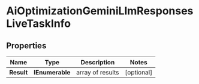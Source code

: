 # AiOptimizationGeminiLlmResponsesLiveTaskInfo


## Properties

| Name | Type | Description | Notes |
|------------ | ------------- | ------------- | -------------|
**Result** | **IEnumerable<AiOptimizationGeminiLlmResponsesLiveResultInfo>** | array of results |[optional]|